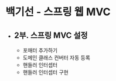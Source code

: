 # 백기선 - 스프링 웹 MVC
- 2부. 스프링 MVC 설정
  - 
  - 포매터 추가하기
  - 도메인 클래스 컨버터 자동 등록
  - 핸들러 인터셉터
  - 핸들러 인터셉터 구현
